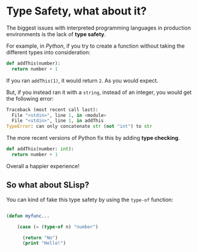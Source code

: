 # Type Safety, what about it?

The biggest issues with interpreted programming languages in production environments is the lack of **type safety**.

For example, in *Python*, if you try to create a function without taking the different types into consideration:

```py
def addThis(number):
  return number + 1
```

If you ran `addThis(1)`, it would return `2`. As you would expect.

But, if you instead ran it with a `string`, instead of an integer, you would get the following error:

```py
Traceback (most recent call last):
  File "<stdin>", line 1, in <module>
  File "<stdin>", line 1, in addThis
TypeError: can only concatenate str (not "int") to str
```

The more recent versions of Python fix this by adding **type checking**.

```py
def addThis(number: int):
  return number + 1
```

Overall a happier experience!

## So what about SLisp?

You can kind of fake this type safety by using the `type-of` function:

```lisp

(defun myfunc...

    (case (= (type-of n) "number")

      (return "No")
      (print "Hello!")
```